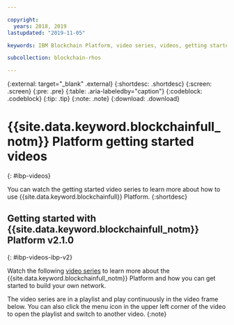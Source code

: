 ```yaml
---

copyright:
  years: 2018, 2019
lastupdated: "2019-11-05"

keywords: IBM Blockchain Platform, video series, videos, getting started videos, demo videos

subcollection: blockchain-rhos

---
```


{:external: target="_blank" .external}
{:shortdesc: .shortdesc}
{:screen: .screen}
{:pre: .pre}
{:table: .aria-labeledby="caption"}
{:codeblock: .codeblock}
{:tip: .tip}
{:note: .note}
{:download: .download}

# {{site.data.keyword.blockchainfull_notm}} Platform getting started videos
{: #ibp-videos}

You can watch the getting started video series to learn more about how to use {{site.data.keyword.blockchainfull}} Platform.
{:shortdesc}



## Getting started with {{site.data.keyword.blockchainfull_notm}} Platform v2.1.0

{: #ibp-videos-ibp-v2}

Watch the following [video series]( http://ibm.biz/BlockchainPlatformSeries) to learn more about the {{site.data.keyword.blockchainfull_notm}} Platform and how you can get started to build your own network.

The video series are in a playlist and play continuously in the video frame below. You can also click the menu icon in the upper left corner of the video to open the playlist and switch to another video.
{:note}



